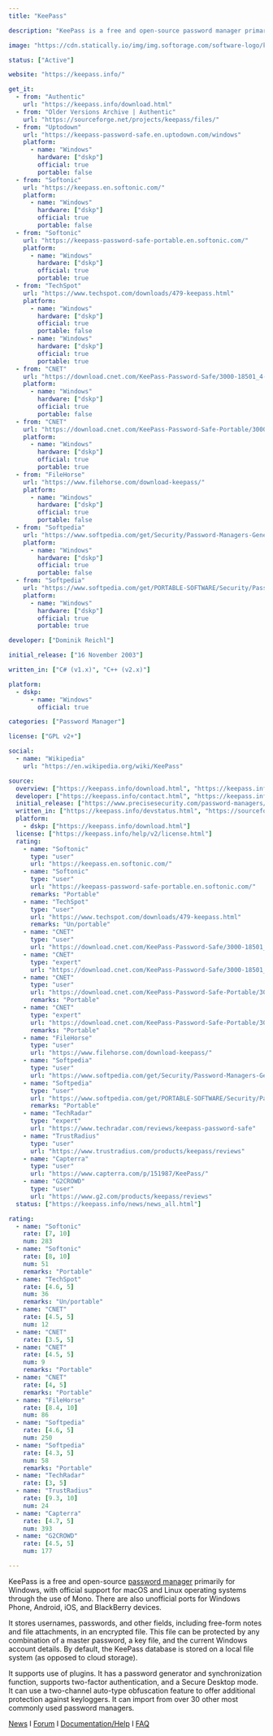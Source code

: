 ```yaml
---
title: "KeePass"

description: "KeePass is a free and open-source password manager primarily for Windows, with official support for macOS and Linux operating systems through the use of Mono"

image: "https://cdn.statically.io/img/img.softorage.com/software-logo/keepass.png?h=64"

status: ["Active"]

website: "https://keepass.info/"

get_it:
  - from: "Authentic"
    url: "https://keepass.info/download.html"
  - from: "Older Versions Archive | Authentic"
    url: "https://sourceforge.net/projects/keepass/files/"
  - from: "Uptodown"
    url: "https://keepass-password-safe.en.uptodown.com/windows"
    platform:
      - name: "Windows"
        hardware: ["dskp"]
        official: true
        portable: false
  - from: "Softonic"
    url: "https://keepass.en.softonic.com/"
    platform:
      - name: "Windows"
        hardware: ["dskp"]
        official: true
        portable: false
  - from: "Softonic"
    url: "https://keepass-password-safe-portable.en.softonic.com/"
    platform:
      - name: "Windows"
        hardware: ["dskp"]
        official: true
        portable: true
  - from: "TechSpot"
    url: "https://www.techspot.com/downloads/479-keepass.html"
    platform:
      - name: "Windows"
        hardware: ["dskp"]
        official: true
        portable: false
      - name: "Windows"
        hardware: ["dskp"]
        official: true
        portable: true
  - from: "CNET"
    url: "https://download.cnet.com/KeePass-Password-Safe/3000-18501_4-75447317.html"
    platform:
      - name: "Windows"
        hardware: ["dskp"]
        official: true
        portable: false
  - from: "CNET"
    url: "https://download.cnet.com/KeePass-Password-Safe-Portable/3000-18501_4-75216982.html"
    platform:
      - name: "Windows"
        hardware: ["dskp"]
        official: true
        portable: true
  - from: "FileHorse"
    url: "https://www.filehorse.com/download-keepass/"
    platform:
      - name: "Windows"
        hardware: ["dskp"]
        official: true
        portable: false
  - from: "Softpedia"
    url: "https://www.softpedia.com/get/Security/Password-Managers-Generators/KeePass-Password-Safe.shtml"
    platform:
      - name: "Windows"
        hardware: ["dskp"]
        official: true
        portable: false
  - from: "Softpedia"
    url: "https://www.softpedia.com/get/PORTABLE-SOFTWARE/Security/Password-Managers---Generators/Windows-Portable-Applications-KeePass-Password-Safe-Portable.shtml"
    platform:
      - name: "Windows"
        hardware: ["dskp"]
        official: true
        portable: true

developer: ["Dominik Reichl"]

initial_release: ["16 November 2003"]

written_in: ["C# (v1.x)", "C++ (v2.x)"]

platform:
  - dskp:
      - name: "Windows"
        official: true

categories: ["Password Manager"]

license: ["GPL v2+"]

social:
  - name: "Wikipedia"
    url: "https://en.wikipedia.org/wiki/KeePass"

source:
  overview: ["https://keepass.info/download.html", "https://keepass.info/help/v2/setup.html#mono", "http://www.pcworld.com/article/2026561/tools-for-the-paranoid-5-free-security-tools-to-protect-your-data.html", "https://in.pcmag.com/password-managers/83248/keepass", "https://keepass.info/plugins.html"]
  developer: ["https://keepass.info/contact.html", "https://keepass.info/help/base/index.html", "https://keepass.info/help/v2/license.html"]
  initial_release: ["https://www.precisesecurity.com/password-managers/keepass-review"]
  written_in: ["https://keepass.info/devstatus.html", "https://sourceforge.net/projects/keepass/"]
  platform:
    - dskp: ["https://keepass.info/download.html"]
  license: ["https://keepass.info/help/v2/license.html"]
  rating:
    - name: "Softonic"
      type: "user"
      url: "https://keepass.en.softonic.com/"
    - name: "Softonic"
      type: "user"
      url: "https://keepass-password-safe-portable.en.softonic.com/"
      remarks: "Portable"
    - name: "TechSpot"
      type: "user"
      url: "https://www.techspot.com/downloads/479-keepass.html"
      remarks: "Un/portable"
    - name: "CNET"
      type: "user"
      url: "https://download.cnet.com/KeePass-Password-Safe/3000-18501_4-75447317.html"
    - name: "CNET"
      type: "expert"
      url: "https://download.cnet.com/KeePass-Password-Safe/3000-18501_4-75447317.html"
    - name: "CNET"
      type: "user"
      url: "https://download.cnet.com/KeePass-Password-Safe-Portable/3000-18501_4-75216982.html"
      remarks: "Portable"
    - name: "CNET"
      type: "expert"
      url: "https://download.cnet.com/KeePass-Password-Safe-Portable/3000-18501_4-75216982.html"
      remarks: "Portable"
    - name: "FileHorse"
      type: "user"
      url: "https://www.filehorse.com/download-keepass/"
    - name: "Softpedia"
      type: "user"
      url: "https://www.softpedia.com/get/Security/Password-Managers-Generators/KeePass-Password-Safe.shtml"
    - name: "Softpedia"
      type: "user"
      url: "https://www.softpedia.com/get/PORTABLE-SOFTWARE/Security/Password-Managers---Generators/Windows-Portable-Applications-KeePass-Password-Safe-Portable.shtml"
      remarks: "Portable"
    - name: "TechRadar"
      type: "expert"
      url: "https://www.techradar.com/reviews/keepass-password-safe"
    - name: "TrustRadius"
      type: "user"
      url: "https://www.trustradius.com/products/keepass/reviews"
    - name: "Capterra"
      type: "user"
      url: "https://www.capterra.com/p/151987/KeePass/"
    - name: "G2CROWD"
      type: "user"
      url: "https://www.g2.com/products/keepass/reviews"
  status: ["https://keepass.info/news/news_all.html"]

rating:
  - name: "Softonic"
    rate: [7, 10]
    num: 283
  - name: "Softonic"
    rate: [8, 10]
    num: 51
    remarks: "Portable"
  - name: "TechSpot"
    rate: [4.6, 5]
    num: 36
    remarks: "Un/portable"
  - name: "CNET"
    rate: [4.5, 5]
    num: 12
  - name: "CNET"
    rate: [3.5, 5]
  - name: "CNET"
    rate: [4.5, 5]
    num: 9
    remarks: "Portable"
  - name: "CNET"
    rate: [4, 5]
    remarks: "Portable"
  - name: "FileHorse"
    rate: [8.4, 10]
    num: 86
  - name: "Softpedia"
    rate: [4.6, 5]
    num: 250
  - name: "Softpedia"
    rate: [4.3, 5]
    num: 58
    remarks: "Portable"
  - name: "TechRadar"
    rate: [3, 5]
  - name: "TrustRadius"
    rate: [9.3, 10]
    num: 24
  - name: "Capterra"
    rate: [4.7, 5]
    num: 393
  - name: "G2CROWD"
    rate: [4.5, 5]
    num: 177

---
```

  KeePass is a free and open-source [password manager](/categories/password-manager/) primarily for Windows, with official support for macOS and Linux operating systems through the use of Mono. There are also unofficial ports for Windows Phone, Android, iOS, and BlackBerry devices.
  
  It stores usernames, passwords, and other fields, including free-form notes and file attachments, in an encrypted file. This file can be protected by any combination of a master password, a key file, and the current Windows account details. By default, the KeePass database is stored on a local file system (as opposed to cloud storage). 
  
  It supports use of plugins. It has a password generator and synchronization function, supports two-factor authentication, and a Secure Desktop mode. It can use a two-channel auto-type obfuscation feature to offer additional protection against keyloggers. It can import from over 30 other most commonly used password managers.
  
  [News](https://keepass.info/news/news_all.html)  I  [Forum](https://sourceforge.net/p/keepass/discussion/)  I  [Documentation/Help](https://keepass.info/help/base/index.html)  I  [FAQ](https://keepass.info/help/base/faq_tech.html)
